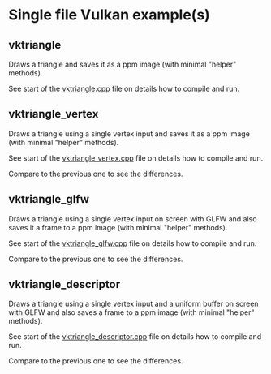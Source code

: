 # Single file Vulkan example(s)

## vktriangle

Draws a triangle and saves it as a ppm image (with minimal "helper" methods).

See start of the [vktriangle.cpp](vktriangle/vktriangle.cpp) file on details how to compile and run.

## vktriangle_vertex

Draws a triangle using a single vertex input and saves it as a ppm image (with minimal "helper" methods).

See start of the [vktriangle_vertex.cpp](vktriangle_vertex/vktriangle_vertex.cpp) file on details how to compile and run.

Compare to the previous one to see the differences.

## vktriangle_glfw

Draws a triangle using a single vertex input on screen with GLFW and also saves it a frame to a ppm image (with minimal "helper" methods).

See start of the [vktriangle_glfw.cpp](vktriangle_glfw/vktriangle_glfw.cpp) file on details how to compile and run.

Compare to the previous one to see the differences.

## vktriangle_descriptor

Draws a triangle using a single vertex input and a uniform buffer on screen with GLFW
and also saves a frame to a ppm image (with minimal "helper" methods).

See start of the [vktriangle_descriptor.cpp](vktriangle_descriptor/vktriangle_descriptor.cpp) file on details how to compile and run.

Compare to the previous one to see the differences.

